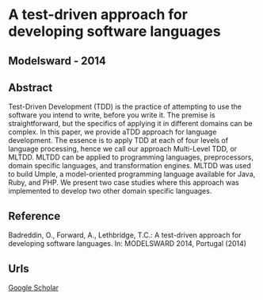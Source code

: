 # A test-driven approach for developing software languages
## Modelsward - 2014

## Abstract

Test-Driven Development (TDD) is the practice of attempting to use the software you intend to write, before you write it. The premise is straightforward, but the specifics of applying it in different domains can be complex. In this paper, we provide aTDD approach for language development. The essence is to apply TDD at each of four levels of language processing, hence we call our approach Multi-Level TDD, or MLTDD. MLTDD can be applied to programming languages, preprocessors, domain specific languages, and transformation engines. MLTDD was used to build Umple, a model-oriented programming language available for Java, Ruby, and PHP. We present two case studies where this approach was implemented to develop two other domain specific languages.

## Reference

Badreddin, O., Forward, A., Lethbridge, T.C.: A test-driven approach for developing software languages. In: MODELSWARD 2014, Portugal (2014)

## Urls

[Google Scholar](https://scholar.google.com.sg/citations?view_op=view_citation&hl=en&user=0PWZ8YMAAAAJ&sortby=pubdate&citation_for_view=0PWZ8YMAAAAJ:3fE2CSJIrl8C)
